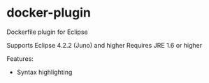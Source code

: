 # docker-plugin
Dockerfile plugin for Eclipse

Supports Eclipse 4.2.2 (Juno) and higher
Requires JRE 1.6 or higher

Features:

 - Syntax highlighting
